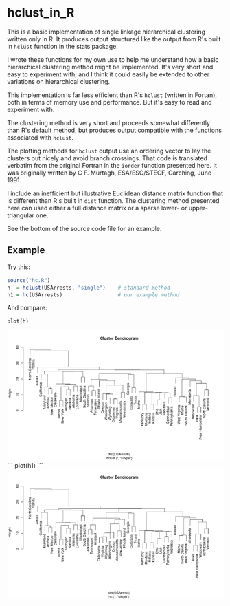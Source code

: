hclust_in_R
===========

This is a basic implementation of single linkage hierarchical clustering
written only in R.  It produces output structured like the output from R's
built in `hclust` function in the stats package.

I wrote these functions for my own use to help me understand how a basic
hierarchical clustering method might be implemented. It's very short and easy
to experiment with, and I think it could easily be extended to other variations
on hierarchical clustering.

This implementation is far less efficient than R's `hclust` (written in
Fortan), both in terms of memory use and performance. But it's easy to read and
experiment with.

The clustering method is very short and proceeds somewhat differently than R's
default method, but produces output compatible with the functions associated
with `hclust`.

The plotting methods for `hclust` output use an ordering vector to lay the
clusters out nicely and avoid branch crossings. That code is translated
verbatim from the original Fortran in the `iorder` function presented here.  It
was originally written by C  F. Murtagh, ESA/ESO/STECF, Garching, June 1991.

I include an inefficient but illustrative Euclidean distance matrix function
that is different than R's built in `dist` function. The clustering method
presented here can used either a full distance matrix or a sparse lower- or
upper-triangular one.

See the bottom of the source code file for an example.

## Example

Try this:
```R
source("hc.R")
h  = hclust(USArrests, "single")    # standard method
h1 = hc(USArrests)                  # our example method
```
And compare:
```
plot(h)
```
<img alt="h.jpg" src="h.jpg"/>
```
plot(h1)
```
<img alt="h1.jpg" src="h1.jpg"/>
